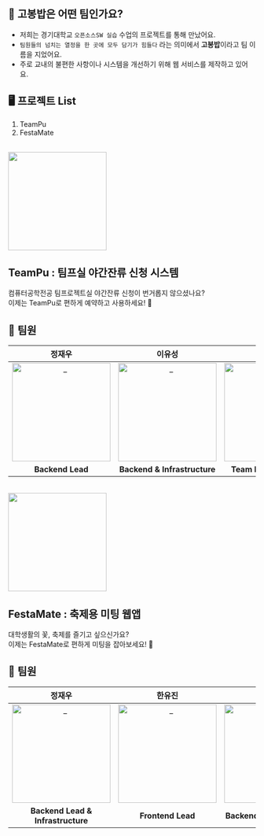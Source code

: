 ## 🤔 고봉밥은 어떤 팀인가요?
- 저희는 경기대학교 `오픈소스SW 실습` 수업의 프로젝트를 통해 만났어요.
- `팀원들의 넘치는 열정을 한 곳에 모두 담기가 힘들다` 라는 의미에서 **고봉밥**이라고 팀 이름을 지었어요.
- 주로 교내의 불편한 사항이나 시스템을 개선하기 위해 웹 서비스를 제작하고 있어요.

## 

## 🖥️  프로젝트 List
1. TeamPu
2. FestaMate

</br>
<img src="https://github.com/user-attachments/assets/abec3805-cd45-4d3d-99ae-638e38b00fcb" width="200px">

## TeamPu : 팀프실 야간잔류 신청 시스템
컴퓨터공학전공 팀프로젝트실 야간잔류 신청이 번거롭지 않으셨나요?<br>
이제는 TeamPu로 편하게 예약하고 사용하세요! 🎉


## 👥 팀원
<div align=center>

| 정재우 | 이유성 | 김진형 | 김아현 | 이정근 | 한유진 |
|:---:|:---:|:---:|:---:|:---:|:---:|
| <a href="https://github.com/Muokok"> <img src="https://upload.wikimedia.org/wikipedia/en/c/c7/Chill_guy_original_artwork.jpg" width=200px alt="_"/> </a> | <a href="https://github.com/Muokok"> <img src="https://upload.wikimedia.org/wikipedia/en/c/c7/Chill_guy_original_artwork.jpg" width=200px alt="_"/> </a> | <a href="https://github.com/Muokok"> <img src="https://avatars.githubusercontent.com/u/131960164?v=4" width=200px alt="_"/> </a> | <a href="https://github.com/ahyeonkong"> <img src="https://avatars.githubusercontent.com/ahyeonkong" width=200px alt="_"/> </a> | <a href="https://github.com/Muokok"> <img src="https://upload.wikimedia.org/wikipedia/en/c/c7/Chill_guy_original_artwork.jpg" width=200px alt="_"/> </a> | <a href="https://github.com/cho4u4o"> <img src="https://avatars.githubusercontent.com/u/128016678?v=4" width=200px alt="_"/> </a> |
| **Backend Lead** | **Backend & Infrastructure** | **Team Lead & Backend** | **Backend & Infrastructure** | **Infrastructure Lead** | **Frontend Lead** |
</div>

</br>
<img src="https://github.com/user-attachments/assets/8d763b0b-9453-40a5-85b8-3abf332d78ed" width="200px">

## FestaMate : 축제용 미팅 웹앱
대학생활의 꽃, 축제를 즐기고 싶으신가요?<br>
이제는 FestaMate로 편하게 미팅을 잡아보세요! 🎉


## 👥 팀원
<div align=center>


| 정재우 | 한유진 | 김진형 | 김아현 |
|:---:|:---:|:---:|:---:|
| <a href="https://github.com/holyPigeon"> <img src="https://github.com/user-attachments/assets/0168000e-72db-40d0-b84f-ada3885883bb" width=200px height=200px alt="_"/> </a> | <a href="https://github.com/cho4u4o"> <img src="https://github.com/user-attachments/assets/a1b40601-10e1-4003-b95a-fe9a30af5864" width=200px alt="_"/> </a> | <a href="https://github.com/Muokok"> <img src="https://avatars.githubusercontent.com/u/131960164?v=4" width=200px alt="_"/> </a> | <a href="https://github.com/ahyeonkong"> <img src="https://avatars.githubusercontent.com/ahyeonkong" width=200px alt="_"/> </a> |
| **Backend Lead & Infrastructure** | **Frontend Lead** | **Backend & Infrastructure** | **Backend & Infrastructure** |










